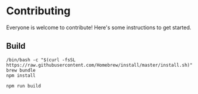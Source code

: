# Contributing

Everyone is welcome to contribute!  Here's some instructions to get started.

## Build

```
/bin/bash -c "$(curl -fsSL https://raw.githubusercontent.com/Homebrew/install/master/install.sh)"
brew bundle
npm install

npm run build
```
